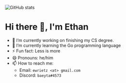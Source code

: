 ![GitHub stats](https://github-readme-stats.vercel.app/api?username=erietz&theme=gruvbox)

# Hi there 👋, I'm Ethan

- 🔭 I’m currently working on finishing my CS degree.
- 🌱 I’m currently learning the Go programming language
- ⚡ Fun fact: Less is more
- 😄 Pronouns: he/him
- 📫 How to reach me:
    - Email: `ewrietz <at> gmail.com`
    - Discord: `baeyta#4573`


<!--
**erietz/erietz** is a ✨ _special_ ✨ repository because its `README.md` (this file) appears on your GitHub profile.

Here are some ideas to get you started:

- 👯 I’m looking to collaborate on ...
- 🤔 I’m looking for help with ...
- 💬 Ask me about ...
-->

